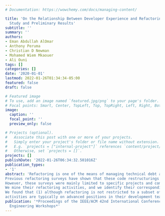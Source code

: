 ```yaml
---
# Documentation: https://wowchemy.com/docs/managing-content/

title: 'On the Relationship Between Developer Experience and Refactoring: An Exploratory
  Study and Preliminary Results'
subtitle: ''
summary: ''
authors:
- Eman Abdullah AlOmar
- Anthony Peruma
- Christian D Newman
- Mohamed Wiem Mkaouer
- Ali Ouni
tags: []
categories: []
date: '2020-01-01'
lastmod: 2022-01-26T01:34:34-05:00
featured: false
draft: false

# Featured image
# To use, add an image named `featured.jpg/png` to your page's folder.
# Focal points: Smart, Center, TopLeft, Top, TopRight, Left, Right, BottomLeft, Bottom, BottomRight.
image:
  caption: ''
  focal_point: ''
  preview_only: false

# Projects (optional).
#   Associate this post with one or more of your projects.
#   Simply enter your project's folder or file name without extension.
#   E.g. `projects = ["internal-project"]` references `content/project/deep-learning/index.md`.
#   Otherwise, set `projects = []`.
projects: []
publishDate: '2022-01-26T06:34:32.501016Z'
publication_types:
- '1'
abstract: 'Refactoring is one of the means of managing technical debt and maintaining a healthy software structure through enforcing best design practices, or coping with design defects. 
Previous refactoring surveys have shown that these code restructurings are mainly executed by developers who have sufficient knowledge of the system’s design, and disposing of leadership roles in their development teams.
However, these surveys were mainly limited to specific projects and companies. In this paper, we explore the generalizability of the previous results though analyzing 800 open-source projects. 
We mine their refactoring activities, and we identify their corresponding contributors. Then, we associate an expertise score to each contributor in order to test the hypothesis of whether developers with higher scores tend to perform a higher number of refactoring operations.
We found that (1) although refactoring is not restricted to a subset of developers, those with higher experiences score tend to perform more refactorings than others; (2) our qualitative analysis of three randomly sampled projects show that the developers who are responsible for the majority of refactoring
activities are typically on advanced positions in their development teams, demonstrating their extensive knowledge of the design of the systems they contribute to.'
publication: '*Proceedings of the IEEE/ACM 42nd International Conference on Software
  Engineering Workshops*'
---
```

